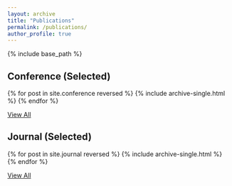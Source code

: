 ```yaml
---
layout: archive
title: "Publications"
permalink: /publications/
author_profile: true
---
```

{% include base_path %}

## Conference (Selected)

{% for post in site.conference reversed %}
{% include archive-single.html %}
{% endfor %}

[View All](https://docs.qq.com/sheet/DUVp0bXFYeHJlb0Jv)

## Journal (Selected)

{% for post in site.journal reversed %}
{% include archive-single.html %}
{% endfor %}

[View All](https://docs.qq.com/sheet/DUVp0bXFYeHJlb0Jv)
